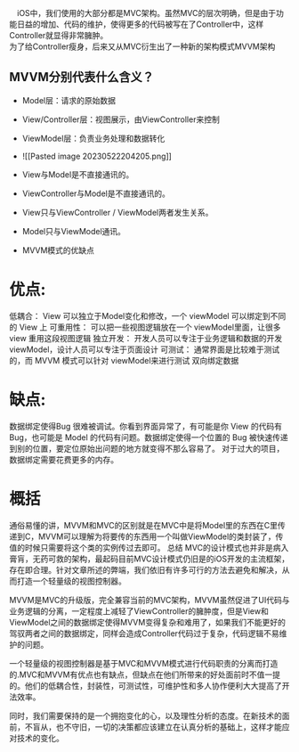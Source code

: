 　iOS中，我们使用的大部分都是MVC架构。虽然MVC的层次明确，但是由于功能日益的增加、代码的维护，使得更多的代码被写在了Controller中，这样Controller就显得非常臃肿。  
为了给Controller瘦身，后来又从MVC衍生出了一种新的架构模式MVVM架构
## MVVM分别代表什么含义？

-   Model层：请求的原始数据
-   View/Controller层：视图展示，由ViewController来控制
-   ViewModel层：负责业务处理和数据转化
- ![[Pasted image 20230522204205.png]]

-   View与Model是不直接通讯的。
-   ViewController与Model是不直接通讯的。
-   View只与ViewController / ViewModel两者发生关系。
-   Model只与ViewModel通讯。
- MVVM模式的优缺点
# 优点:
低耦合： View 可以独立于Model变化和修改，一个 viewModel 可以绑定到不同的 View 上
可重用性： 可以把一些视图逻辑放在一个 viewModel里面，让很多 view 重用这段视图逻辑
独立开发： 开发人员可以专注于业务逻辑和数据的开发 viewModel，设计人员可以专注于页面设计
可测试： 通常界面是比较难于测试的，而 MVVM 模式可以针对 viewModel来进行测试
双向绑定数据
# 缺点:
数据绑定使得Bug 很难被调试。你看到界面异常了，有可能是你 View 的代码有 Bug，也可能是 Model 的代码有问题。数据绑定使得一个位置的 Bug 被快速传递到别的位置，要定位原始出问题的地方就变得不那么容易了。
对于过大的项目，数据绑定需要花费更多的内存。

# 概括
通俗易懂的讲，MVVM和MVC的区别就是在MVC中是将Model里的东西在C里传递到C，MVVM可以理解为将要传的东西用一个叫做ViewModel的类封装了，传值的时候只需要将这个类的实例传过去即可。
总结
MVC的设计模式也并非是病入膏肓，无药可救的架构，最起码目前MVC设计模式仍旧是的iOS开发的主流框架，存在即合理。针对文章所述的弊端，我们依旧有许多可行的方法去避免和解决，从而打造一个轻量级的视图控制器。

MVVM是MVC的升级版，完全兼容当前的MVC架构，MVVM虽然促进了UI代码与业务逻辑的分离，一定程度上减轻了ViewController的臃肿度，但是View和ViewModel之间的数据绑定使得MVVM变得复杂和难用了，如果我们不能更好的驾驭两者之间的数据绑定，同样会造成Controller代码过于复杂，代码逻辑不易维护的问题。

一个轻量级的视图控制器是基于MVC和MVVM模式进行代码职责的分离而打造的.MVC和MVVM有优点也有缺点，但缺点在他们所带来的好处面前时不值一提的。他们的低耦合性，封装性，可测试性，可维护性和多人协作便利大大提高了开法效率。

同时，我们需要保持的是一个拥抱变化的心，以及理性分析的态度。在新技术的面前，不盲从，也不守旧，一切的决策都应该建立在认真分析的基础上，这样才能应对技术的变化。
